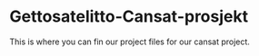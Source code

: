 # Gettosatelitto-Cansat-prosjekt
This is where you can fin our project files for our cansat project. 
